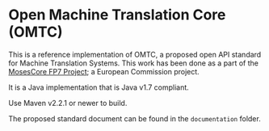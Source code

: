 Open Machine Translation Core (OMTC)
====================================

This is a reference implementation of OMTC, a proposed open API standard for Machine Translation Systems.
This work has been done as a part of the [MosesCore FP7 Project](http://www.statmt.org/mosescore/); a European Commission project.

It is a Java implementation that is Java v1.7 compliant.

Use Maven v2.2.1 or newer to build.

The proposed standard document can be found in the `documentation` folder.
